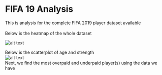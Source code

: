 <h1> FIFA 19 Analysis </h1>
This is analysis for the complete FIFA 2019 player dataset available <br>
 <br>
Below is the heatmap of the whole dataset <br>

![alt text](http://oi66.tinypic.com/2yugbqv.jpg)

Below is the scatterplot of age and strength <br>
![alt text](http://i65.tinypic.com/1qh2zk.png)
<br>
Next, we find the most overpaid and underpaid player(s) using the data we have
